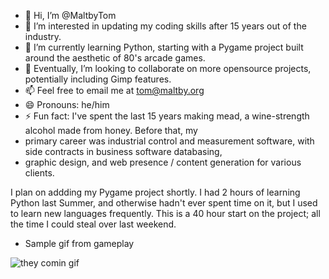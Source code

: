 - 👋 Hi, I’m @MaltbyTom
- 👀 I’m interested in updating my coding skills after 15 years out of the industry.
- 🌱 I’m currently learning Python, starting with a Pygame project built around the aesthetic of 80's arcade games.
- 💞️ Eventually, I’m looking to collaborate on more opensource projects, potentially including Gimp features.
- 📫 Feel free to email me at tom@maltby.org
- 😄 Pronouns: he/him
- ⚡ Fun fact: I've spent the last 15 years making mead, a wine-strength alcohol made from honey.  Before that, my
- primary career was industrial control and measurement software, with side contracts in business software databasing,
- graphic design, and web presence / content generation for various clients.

I plan on addding my Pygame project shortly.  I had 2 hours of learning Python last Summer, and otherwise hadn't
ever spent time on it, but I used to learn new languages frequently.  This is a 40 hour start on the project; all the
time I could steal over last weekend.

- Sample gif from gameplay
  
![they comin gif](https://github.com/user-attachments/assets/739a6257-07a0-4942-954c-34ba4292b26a)


<!---
MaltbyTom/MaltbyTom is a ✨ special ✨ repository because its `README.md` (this file) appears on your GitHub profile.
You can click the Preview link to take a look at your changes.
--->
